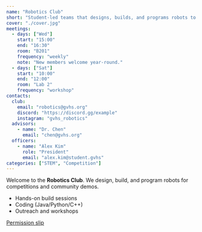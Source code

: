 ```yaml
---
name: "Robotics Club"
short: "Student-led teams that designs, builds, and programs robots to compete in the annual VEX V5 competitions, while teaching members hands-on engineering and coding skills."
cover: "./cover.jpg"
meetings:
  - days: ["Wed"]
    start: "15:00"
    end: "16:30"
    room: "B201"
    frequency: "weekly"
    note: "New members welcome year-round."
  - days: ["Sat"]
    start: "10:00"
    end: "12:00"
    room: "Lab 2"
    frequency: "workshop"
contacts:
  club:
    email: "robotics@gvhs.org"
    discord: "https://discord.gg/example"
    instagram: "gvhs_robotics"
  advisors:
    - name: "Dr. Chen"
      email: "chen@gvhs.org"
  officers:
    - name: "Alex Kim"
      role: "President"
      email: "alex.kim@student.gvhs"
categories: ["STEM", "Competition"]
---
```


Welcome to the **Robotics Club**. We design, build, and program robots for competitions and community demos.

- Hands-on build sessions
- Coding (Java/Python/C++)
- Outreach and workshops

[Permission slip](./docs/permission-slip.pdf)